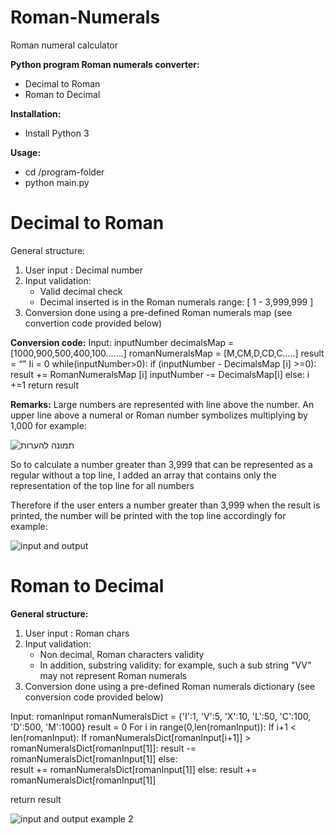 # Roman-Numerals
Roman numeral calculator


**Python program Roman numerals converter:** 
* Decimal to Roman
* Roman to Decimal

**Installation:** 
- Install Python 3

**Usage:**
- cd  /program-folder
- python main.py


Decimal to Roman
===============
General structure: 
1. User input : Decimal number
2. Input validation:
	- Valid decimal check 
	- Decimal inserted is in the Roman numerals range: [ 1 - 3,999,999 ]
3. Conversion done using a pre-defined Roman numerals map (see convertion code provided below) 


**Conversion code:**
Input: inputNumber
decimalsMap = [1000,900,500,400,100…….]
romanNumeralsMap = [M,CM,D,CD,C…..]
result = “”
Ii = 0
while(inputNumber>0):
	if (inputNumber - DecimalsMap [i] >=0):
		result +=  RomanNumeralsMap [i]
		inputNumber -= DecimalsMap[i]
	else:
i +=1
return result


**Remarks:**
Large numbers are represented with line above the number. 
An upper line above a numeral or Roman number symbolizes multiplying by 1,000 for example:

![תמונה להערות](https://user-images.githubusercontent.com/33810472/66054042-1420c080-e53c-11e9-89a4-2aeeee4f4040.png)


So to calculate a number greater than 3,999 that can be represented as a regular without a top line, I added an array that contains only the representation of the top line for all numbers

Therefore if the user enters a number greater than 3,999 when the result is printed, the number will be printed with the top line accordingly
for example:

![input and output](https://user-images.githubusercontent.com/33810472/66060340-2869bb00-e546-11e9-83b3-fdab871d35a0.png)



Roman to Decimal
===============
**General structure:** 
1. User input : Roman chars
2. Input validation:
	- Non decimal, Roman characters validity 
	- In addition, substring validity: for example, such a sub string "VV" may not represent Roman numerals
3. Conversion done using a pre-defined Roman numerals dictionary (see conversion code provided below) 


Input: romanInput
romanNumeralsDict = {'I':1, 'V':5, 'X':10, 'L':50, 'C':100, 'D':500, 'M':1000}
result = 0
For i in range(0,len(romanInput)):
	If i+1 < len(romanInput):
		If romanNumeralsDict[romanInput[i+1]] > romanNumeralsDict[romanInput[1]]:
			result  -= romanNumeralsDict[romanInput[1]]
else:	
result  += romanNumeralsDict[romanInput[1]]	
	else:
		result  += romanNumeralsDict[romanInput[1]]

return result 

![input and output example 2](https://user-images.githubusercontent.com/33810472/66060821-f60c8d80-e546-11e9-879a-9c4b9d9ef9a3.png)

